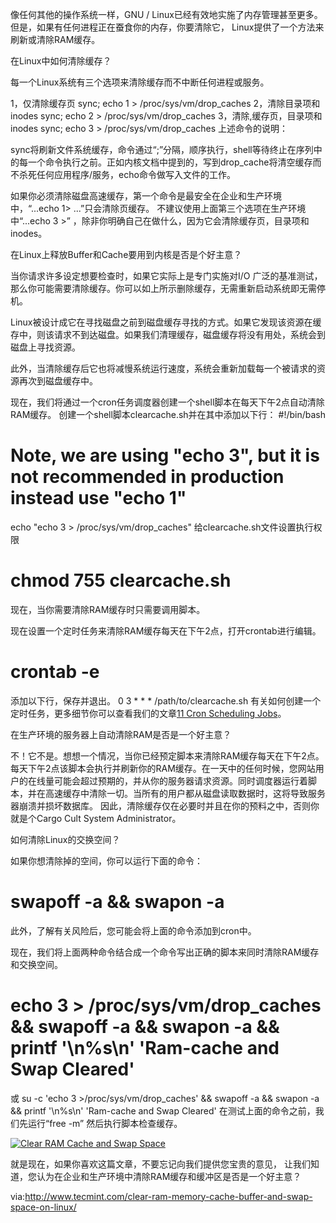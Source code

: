 ﻿像任何其他的操作系统一样，GNU / Linux已经有效地实施了内存管理甚至更多。但是，如果有任何进程正在蚕食你的内存，你要清除它，
Linux提供了一个方法来刷新或清除RAM缓存。

在Linux中如何清除缓存？

每一个Linux系统有三个选项来清除缓存而不中断任何进程或服务。

1，仅清除缓存页
sync; echo 1 &gt; /proc/sys/vm/drop_caches
2，清除目录项和inodes
sync; echo 2 &gt; /proc/sys/vm/drop_caches
3，清除,缓存页，目录项和inodes
sync; echo 3 &gt; /proc/sys/vm/drop_caches
上述命令的说明：

sync将刷新文件系统缓存，命令通过“;”分隔，顺序执行，shell等待终止在序列中的每一个命令执行之前。正如内核文档中提到的，写到drop_cache将清空缓存而不杀死任何应用程序/服务，echo命令做写入文件的工作。

如果你必须清除磁盘高速缓存，第一个命令是最安全在企业和生产环境中，“...echo 1&gt; ...”只会清除页缓存。
不建议使用上面第三个选项在生产环境中“...echo 3 &gt;” ，除非你明确自己在做什么，因为它会清除缓存页，目录项和inodes。

在Linux上释放Buffer和Cache要用到内核是否是个好主意？

当你请求许多设定想要检查时，如果它实际上是专门实施对I/O 广泛的基准测试，那么你可能需要清除缓存。你可以如上所示删除缓存，无需重新启动系统即无需停机。

Linux被设计成它在寻找磁盘之前到磁盘缓存寻找的方式。如果它发现该资源在缓存中，则该请求不到达磁盘。如果我们清理缓存，磁盘缓存将没有用处，系统会到磁盘上寻找资源。

此外，当清除缓存后它也将减慢系统运行速度，系统会重新加载每一个被请求的资源再次到磁盘缓存中。

现在，我们将通过一个cron任务调度器创建一个shell脚本在每天下午2点自动清除RAM缓存。
创建一个shell脚本clearcache.sh并在其中添加以下行：
#!/bin/bash
# Note, we are using "echo 3", but it is not recommended in production instead use "echo 1"
echo "echo 3 &gt; /proc/sys/vm/drop_caches"
给clearcache.sh文件设置执行权限
# chmod 755 clearcache.sh
现在，当你需要清除RAM缓存时只需要调用脚本。

现在设置一个定时任务来清除RAM缓存每天在下午2点，打开crontab进行编辑。
# crontab -e
添加以下行，保存并退出。
0 3 * * * /path/to/clearcache.sh
有关如何创建一个定时任务，更多细节你可以查看我们的文章<a href="http://www.tecmint.com/11-cron-scheduling-task-examples-in-linux/">11 Cron Scheduling Jobs</a>。

在生产环境的服务器上自动清除RAM是否是一个好主意？

不！它不是。想想一个情况，当你已经预定脚本来清除RAM缓存每天在下午2点。每天下午2点该脚本会执行并刷新你的RAM缓存。在一天中的任何时候，您网站用户的在线量可能会超过预期的，并从你的服务器请求资源。同时调度器运行着脚本，并在高速缓存中清除一切。当所有的用户都从磁盘读取数据时，这将导致服务器崩溃并损坏数据库。
因此，清除缓存仅在必要时并且在你的预料之中，否则你就是个Cargo Cult System Administrator。

如何清除Linux的交换空间？

如果你想清除掉的空间，你可以运行下面的命令：
# swapoff -a &amp;&amp; swapon -a
此外，了解有关风险后，您可能会将上面的命令添加到cron中。

现在，我们将上面两种命令结合成一个命令写出正确的脚本来同时清除RAM缓存和交换空间。
# echo 3 &gt; /proc/sys/vm/drop_caches &amp;&amp; swapoff -a &amp;&amp; swapon -a &amp;&amp; printf '\n%s\n' 'Ram-cache and Swap Cleared'
或
su -c 'echo 3 &gt;/proc/sys/vm/drop_caches' &amp;&amp; swapoff -a &amp;&amp; swapon -a &amp;&amp; printf '\n%s\n' 'Ram-cache and Swap Cleared'
在测试上面的命令之前，我们先运行“free -m” 然后执行脚本检查缓存。

<a href="https://camo.githubusercontent.com/659439c8dbef449fa82ba64ff5a02dc0e9324017/687474703a2f2f7777772e7465636d696e742e636f6d2f77702d636f6e74656e742f75706c6f6164732f323031352f30352f436c6561722d52414d2d43616368652e676966" target="_blank"><img src="https://camo.githubusercontent.com/659439c8dbef449fa82ba64ff5a02dc0e9324017/687474703a2f2f7777772e7465636d696e742e636f6d2f77702d636f6e74656e742f75706c6f6164732f323031352f30352f436c6561722d52414d2d43616368652e676966" alt="Clear RAM Cache and Swap Space" data-canonical-src="http://www.tecmint.com/wp-content/uploads/2015/05/Clear-RAM-Cache.gif" /></a>

就是现在，如果你喜欢这篇文章，不要忘记向我们提供您宝贵的意见，
让我们知道，您认为在企业和生产环境中清除RAM缓存和缓冲区是否是一个好主意？

via:<a href="http://www.tecmint.com/clear-ram-memory-cache-buffer-and-swap-space-on-linux/">http://www.tecmint.com/clear-ram-memory-cache-buffer-and-swap-space-on-linux/</a>

&nbsp;
